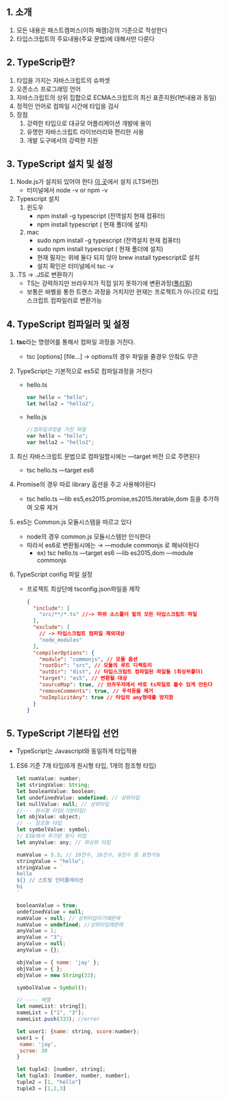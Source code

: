 ## 1. 소개

1. 모든 내용은 패스트캠퍼스(이하 패캠)강의 기준으로 작성한다
2. 타입스크립트의 주요내용(주요 문법)에 대해서만 다룬다

## 2. TypeScrip란?

1. 타입을 가지는 자바스크립트의 슈퍼셋
2. 오픈소스 프로그래밍 언어
3. 자바스크립트의 상위 집합으로 ECMA스크립트의 최신 표준지원(1번내용과 동일)
4. 정적인 언어로 컴파일 시간에 타입을 검사
5. 장점
   1. 강력한 타입으로 대규모 어플리케이션 개발에 용이
   2. 유명한 자바스크립트 라이브러리와 편리한 사용
   3. 개발 도구에서의 강력한 지원

## 3. TypeScript 설치 및 설정

1. Node.js가 설치되 있어야 한다 [이 곳](https://nodejs.org/en/)에서 설치 (LTS버전)
   - 터미널에서 node -v or npm -v
2. Typescript 설치
   1. 윈도우
      - npm install -g typescript (전역설치 현재 컴퓨터)
      - npm install typescript ( 현재 폴더에 설치)
   2. mac
      - sudo npm install -g typescript (전역설치 현재 컴퓨터)
      - sudo npm install typescript ( 현재 폴더에 설치)
      - 현재 필자는 위에 둘다 되지 않아 brew install typescript로 설치
      - 설치 확인은 터미널에서 tsc -v
3. .TS → .JS로 변환하기
   - TS는 강력하지만 브라우저가 직접 읽지 못하기에 변환과정([폴리필](https://ko.javascript.info/polyfills))
   - 보통은 바벨을 통한 트랜스 과정을 거치지만 현재는 프로젝트가 아니므로 타입스크립트 컴파일러로 변환가능

## 4. TypeScript 컴파일러 및 설정

1. **tsc**라는 명령어를 통해서 컴파일 과정을 거친다.
   - tsc [options] [file...] → options의 경우 파일을 줄경우 안줘도 무관
2. TypeScript는 기본적으로 es5로 컴파일과정을 거친다

   - hello.ts

     ```jsx
     var hello = "hello";
     let hello2 = "hello2";
     ```

   - hello.js

     ```jsx
     //컴파일과정을 거친 파일
     var hello = "hello";
     var hello2 = "hello2";
     ```

3. 최신 자바스크립트 문법으로 컴파일할시에는 —target 버전 으로 주면된다
   - tsc hello.ts —target es6
4. Promise의 경우 따로 library 옵션을 주고 사용해야된다
   - tsc hello.ts —lib es5,es2015.promise,es2015.iterable,dom 등을 추가하여 오류 제거
5. es5는 Common.js 모듈시스템을 따르고 있다
   - node의 경우 common.js 모듈시스템만 인식한다
   - 따라서 es6로 변환될시에는 → —module commonjs 로 해놔야된다
     - ex) tsc hello.ts —target es6 —lib es2015,dom —module commonjs
6. TypeScript config 파일 설정

   - 프로젝트 최상단에 tsconfig.json파일을 제작

     ```json
     {
       "include": [
         "src/**/*.ts" //-> 하위 소스폴더 밑의 모든 타입스크립트 파일
       ],
       "exclude": [
         // -> 타입스크립트 컴파일 제외대상
         "node_modules"
       ],
       "compilerOptions": {
         "module": "commonjs", // 모듈 옵션
         "rootDir": "src", // 모듈의 루트 디렉토리
         "outDir": "dist", // 타입스크립트 컴파일된 파일들 (최상위폴더)
         "target": "es5", // 변환될 대상
         "sourceMap": true, // 브라우저에서 바로 ts파일로 볼수 있게 만든다
         "removeComments": true, // 주석등을 제거
         "noImplicitAny": true // 타입의 any형태를 방지함
       }
     }
     ```

## 5. TypeScript 기본타입 선언

- TypeScript는 Javascript와 동일하게 타입적용

1. ES6 기준 7개 타입(6개 원시형 타입, 1개의 참조형 타입)

   ```jsx
   let numValue: number;
   let stringValue: String;
   let booleanValue: boolean;
   let undefinedValue: undefined; // 상위타입
   let nullValue: null; // 상위타입
   //--- 원시형 타입(기본타입)
   let objValue: object;
   // -- 참조형 타입
   let symbolValue: symbol;
   // ES6에서 추가된 원시 타입
   let anyValue: any; // 최상위 타입

   numValue = 3.3; // 10진수, 16진수, 8진수 등 표현가능
   stringValue = "hello";
   stringValue = `
   hello
   ${} // 스트링 인터폴레이션
   hi
   `

   booleanValue = true;
   undefinedValue = null;
   numValue = null; // 상위타입이기떄문에
   numValue = undefined; //상위타입때문에
   anyValue = 1;
   anyValue = "3";
   anyValue = null;
   anyValue = {};

   objValue = { name: 'jay' };
   objValue = { };
   objValue = new String(33);

   symbolValue = Symbol();

   // ---- 배열
   let nameList: string[];
   nameList = ["1", "3"];
   nameList.push(333); //error

   let user1: {name: string, score:number};
   user1 = {
   	name: 'jay',
   	scroe: 30
   }

   let tuple2: [number, string];
   let tuple3: [number, number, number];
   tuple2 = [1, "hello"]
   tuple3 = [1,2,3]
   ```
